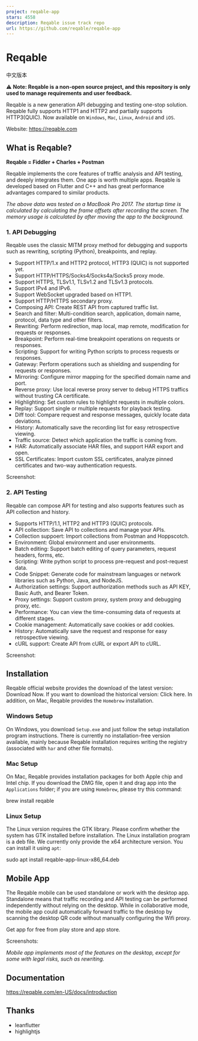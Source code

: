 ```yaml
---
project: reqable-app
stars: 4558
description: Reqable issue track repo
url: https://github.com/reqable/reqable-app
---
```


Reqable
=======

中文版本

⚠️ **Note: Reqable is a non-open source project, and this repository is only used to manage requirements and user feedback.**

Reqable is a new generation API debugging and testing one-stop solution. Reqable fully supports HTTP1 and HTTP2 and partially supports HTTP3(QUIC). Now available on `Windows`, `Mac`, `Linux`, `Android` and `iOS`.

Website: https://reqable.com

What is Reqable?
----------------

**Reqable = Fiddler + Charles + Postman**

Reqable implements the core features of traffic analysis and API testing, and deeply integrates them. One app is worth multiple apps. Reqable is developed based on Flutter and C++ and has great performance advantages compared to similar products.

_The above data was tested on a MacBook Pro 2017. The startup time is calculated by calculating the frame offsets after recording the screen. The memory usage is calculated by after moving the app to the background._

### 1\. API Debugging

Reqable uses the classic MITM proxy method for debugging and supports such as rewriting, scripting (Python), breakpoints, and replay.

-   Support HTTP/1.x and HTTP2 protocol, HTTP3 (QUIC) is not supported yet.
-   Support HTTP/HTTPS/Socks4/Socks4a/Socks5 proxy mode.
-   Support HTTPS, TLSv1.1, TLSv1.2 and TLSv1.3 protocols.
-   Support IPv4 and IPv6.
-   Support WebSocket upgraded based on HTTP1.
-   Support HTTP/HTTPS secondary proxy.
-   Composing API: Create REST API from captured traffic list.
-   Search and filter: Multi-condition search, application, domain name, protocol, data type and other filters.
-   Rewriting: Perform redirection, map local, map remote, modification for requests or responses.
-   Breakpoint: Perform real-time breakpoint operations on requests or responses.
-   Scripting: Support for writing Python scripts to process requests or responses.
-   Gateway: Perform operations such as shielding and suspending for requests or responses.
-   Mirroring: Configure mirror mapping for the specified domain name and port.
-   Reverse proxy: Use local reverse proxy server to debug HTTPS traffics without trusting CA certificate.
-   Highlighting: Set custom rules to highlight requests in multiple colors.
-   Replay: Support single or multiple requests for playback testing.
-   Diff tool: Compare request and response messages, quickly locate data deviations.
-   History: Automatically save the recording list for easy retrospective viewing.
-   Traffic source: Detect which application the traffic is coming from.
-   HAR: Automatically associate HAR files, and support HAR export and open.
-   SSL Certificates: Import custom SSL certificates, analyze pinned certificates and two-way authentication requests.

Screenshot:

### 2\. API Testing

Reqable can compose API for testing and also supports features such as API collection and history.

-   Supports HTTP/1.1, HTTP2 and HTTP3 (QUIC) protocols.
-   API collection: Save API to collections and manage your APIs.
-   Collection suppoert: Import collections from Postman and Hoppscotch.
-   Environment: Global environment and user environments.
-   Batch editing: Support batch editing of query parameters, request headers, forms, etc.
-   Scripting: Write python script to process pre-request and post-request data.
-   Code Snippet: Generate code for mainstream languages ​​or network libraries such as Python, Java, and NodeJS.
-   Authorization settings: Support authorization methods such as API KEY, Basic Auth, and Bearer Token.
-   Proxy settings: Support custom proxy, system proxy and debugging proxy, etc.
-   Performance: You can view the time-consuming data of requests at different stages.
-   Cookie management: Automatically save cookies or add cookies.
-   History: Automatically save the request and response for easy retrospective viewing.
-   cURL support: Create API from cURL or export API to cURL.

Screenshot:

Installation
------------

Reqable official website provides the download of the latest version: Download Now. If you want to download the historical version: Click here. In addition, on Mac, Reqable provides the `Homebrew` installation.

### Windows Setup

On Windows, you download `Setup.exe` and just follow the setup installation program instructions. There is currently no installation-free version available, mainly because Reqable installation requires writing the registry (associated with `har` and other file formats).

### Mac Setup

On Mac, Reqable provides installation packages for both Apple chip and Intel chip. If you download the DMG file, open it and drag app into the `Applications` folder; if you are using `Homebrew`, please try this command:

brew install reqable

### Linux Setup

The Linux version requires the GTK library. Please confirm whether the system has GTK installed before installation. The Linux installation program is a deb file. We currently only provide the x64 architecture version. You can install it using `apt`:

sudo apt install reqable-app-linux-x86\_64.deb

Mobile App
----------

The Reqable mobile can be used standalone or work with the desktop app. Standalone means that traffic recording and API testing can be performed independently without relying on the desktop. While in collaborative mode, the mobile app could automatically forward traffic to the desktop by scanning the desktop QR code without manually configuring the Wifi proxy.

Get app for free from play store and app store.

Screenshots:

_Mobile app implements most of the features on the desktop, except for some with legal risks, such as rewriting._

Documentation
-------------

https://reqable.com/en-US/docs/introduction

Thanks
------

-   leanflutter
-   highlightjs

